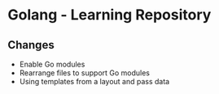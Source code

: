 # Golang - Learning Repository

## Changes
- Enable Go modules
- Rearrange files to support Go modules
- Using templates from a layout and pass data